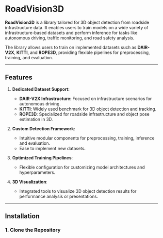 # RoadVision3D

**RoadVision3D** is a library tailored for 3D object detection from roadside infrastructure data. It enables users to train models on a wide variety of infrastructure-based datasets and perform inference for tasks like autonomous driving, traffic monitoring, and road safety analysis.

The library allows users to train on implemented datasets such as **DAIR-V2X**, **KITTI**, and **ROPE3D**, providing flexible pipelines for preprocessing, training, and evaluation.

---

## Features

1. **Dedicated Dataset Support**:
   - **DAIR-V2X Infrastructure**: Focused on infrastructure scenarios for autonomous driving.
   - **KITTI**: Widely used benchmark for 3D object detection and tracking.
   - **ROPE3D**: Specialized for roadside infrastructure and object pose estimation in 3D.

2. **Custom Detection Framework**:
   - Intuitive modular components for preprocessing, training, inference and evaluation.
   - Ease to implement new datasets.

3. **Optimized Training Pipelines**:
   - Flexible configuration for customizing model architectures and hyperparameters.

5. **3D Visualization**:
   - Integrated tools to visualize 3D object detection results for performance analysis or presentations.

---

## Installation

### 1. Clone the Repository

